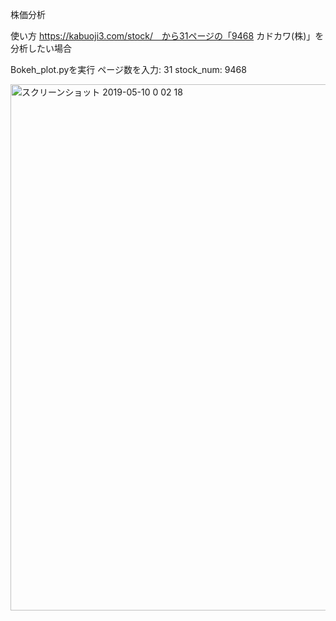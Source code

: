 株価分析

使い方
https://kabuoji3.com/stock/　から31ページの「9468 カドカワ(株)」を分析したい場合

Bokeh_plot.pyを実行
ページ数を入力: 31
stock_num: 9468

<img width="842" alt="スクリーンショット 2019-05-10 0 02 18" src="https://user-images.githubusercontent.com/46915125/57464414-a5ef0f00-72b7-11e9-8238-f47569b7a915.png">

